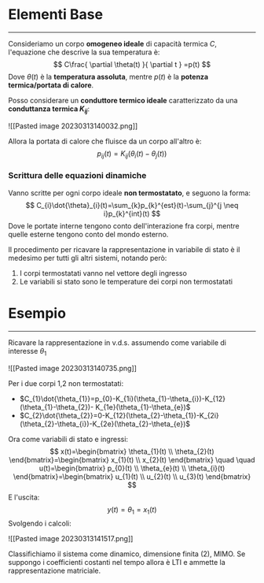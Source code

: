 # Elementi Base
---
Consideriamo un corpo **omogeneo ideale** di capacità termica $C$, l'equazione che descrive la sua temperatura è:
$$
C\frac{ \partial \theta(t) }{ \partial t } =p(t)
$$
Dove $\theta(t)$ è la **temperatura assoluta**, mentre $p(t)$ è la **potenza termica/portata di calore**.

Posso considerare un **conduttore termico ideale** caratterizzato da una **conduttanza termica $K_{ij}$**:

![[Pasted image 20230313140032.png]]

Allora la portata di calore che fluisce da un corpo all'altro è:
$$
p_{ij}(t)=K_{ij}(\theta_{i}(t)-\theta_{j}(t))
$$
### Scrittura delle equazioni dinamiche

Vanno scritte per ogni corpo ideale **non termostatato**, e seguono la forma:
$$
C_{i}\dot{\theta}_{i}(t)=\sum_{k}p_{k}^{est}(t)-\sum_{j}^{j \neq i}p_{k}^{int}(t)
$$
Dove le portate interne tengono conto dell'interazione fra corpi, mentre quelle esterne tengono conto del mondo esterno.

Il procedimento per ricavare la rappresentazione in variabile di stato è il medesimo per tutti gli altri sistemi, notando però:
1. I corpi termostatati vanno nel vettore degli ingresso
2. Le variabili si stato sono le temperature dei corpi non termostatati

# Esempio
---
Ricavare la rappresentazione in v.d.s. assumendo come variabile di interesse $\theta_{1}$

![[Pasted image 20230313140735.png]]

Per i due corpi 1,2 non termostatati:
- $C_{1}\dot{\theta_{1}}=p_{0}-K_{1i}(\theta_{1}-\theta_{i})-K_{12}(\theta_{1}-\theta_{2})- K_{1e}(\theta_{1}-\theta_{e})$
- $C_{2}\dot{\theta_{2}}=0-K_{12}(\theta_{2}-\theta_{1})-K_{2i}(\theta_{2}-\theta_{i})-K_{2e}(\theta_{2}-\theta_{e})$

Ora come variabili di stato e ingressi:
$$
x(t)=\begin{bmatrix}
\theta_{1}(t) \\
\theta_{2}(t)
\end{bmatrix}=\begin{bmatrix}
x_{1}(t) \\
x_{2}(t)
\end{bmatrix} \quad \quad u(t)=\begin{bmatrix}
p_{0}(t) \\
\theta_{e}(t) \\
\theta_{i}(t)
\end{bmatrix}=\begin{bmatrix}
u_{1}(t) \\
u_{2}(t) \\
u_{3}(t)
\end{bmatrix}
$$
E l'uscita:
$$
y(t)=\theta_{1}=x_{1}(t)
$$
Svolgendo i calcoli:

![[Pasted image 20230313141517.png]]

Classifichiamo il sistema come dinamico, dimensione finita (2), MIMO.
Se suppongo i coefficienti costanti nel tempo allora è LTI e ammette la rappresentazione matriciale.